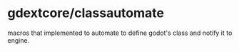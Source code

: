 # gdextcore/classautomate

macros that implemented to automate to define godot's class and notify it to engine.